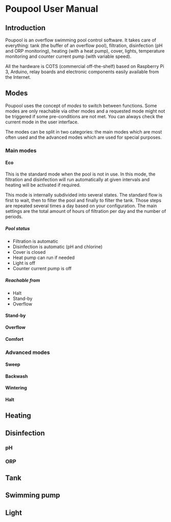 # Poupool User Manual
## Introduction
Poupool is an overflow swimming pool control software. It takes care of everything: tank (the buffer of an overflow pool), filtration, disinfection (pH and ORP monitoring), heating (with a heat pump), cover, lights, temperature monitoring and counter current pump (with variable speed).

All the hardware is COTS (commercial off-the-shelf) based on Raspberry Pi 3, Arduino, relay boards and electronic components easily available from the Internet.

## Modes
Poupool uses the concept of *modes* to switch between functions. Some modes are only reachable via other modes and a requested mode might not be triggered if some pre-conditions are not met. You can always check the current mode in the user interface.

The modes can be split in two categories: the main modes which are most often used and the advanced modes which are used for special purposes.

### Main modes
#### Eco
This is the standard mode when the pool is not in use. In this mode, the filtration and disinfection will run automatically at given intervals and heating will be activated if required.

This mode is internally subdivided into several states. The standard flow is first to wait, then to filter the pool and finally to filter the tank. Those steps are repeated several times a day based on your configuration. The main settings are the total amount of hours of filtration per day and the number of periods.

##### Pool status
* Filtration is automatic
* Disinfection is automatic (pH and chlorine)
* Cover is closed
* Heat pump can run if needed
* Light is off
* Counter current pump is off

##### Reachable from
* Halt
* Stand-by
* Overflow

#### Stand-by
#### Overflow
#### Comfort

### Advanced modes
#### Sweep
#### Backwash
#### Wintering
#### Halt

## Heating

## Disinfection
### pH
### ORP

## Tank

## Swimming pump

## Light
